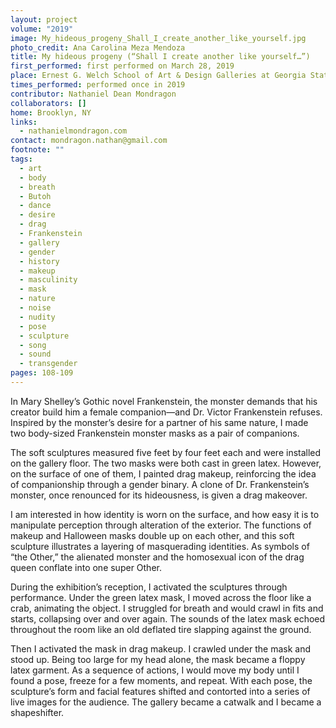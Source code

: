 ```yaml
---
layout: project
volume: "2019"
image: My_hideous_progeny_Shall_I_create_another_like_yourself.jpg
photo_credit: Ana Carolina Meza Mendoza
title: My hideous progeny (“Shall I create another like yourself…”)
first_performed: first performed on March 28, 2019
place: Ernest G. Welch School of Art & Design Galleries at Georgia State University, Atlanta, GA
times_performed: performed once in 2019
contributor: Nathaniel Dean Mondragon
collaborators: []
home: Brooklyn, NY
links:
  - nathanielmondragon.com
contact: mondragon.nathan@gmail.com
footnote: ""
tags:
  - art
  - body
  - breath
  - Butoh
  - dance
  - desire
  - drag
  - Frankenstein
  - gallery
  - gender
  - history
  - makeup
  - masculinity
  - mask
  - nature
  - noise
  - nudity
  - pose
  - sculpture
  - song
  - sound
  - transgender
pages: 108-109
---
```


In Mary Shelley’s Gothic novel Frankenstein, the monster demands that his creator build him a female companion—and Dr. Victor Frankenstein refuses. Inspired by the monster’s desire for a partner of his same nature, I made two body-sized Frankenstein monster masks as a pair of companions.

The soft sculptures measured five feet by four feet each and were installed on the gallery floor. The two masks were both cast in green latex. However, on the surface of one of them, I painted drag makeup, reinforcing the idea of companionship through a gender binary. A clone of Dr. Frankenstein’s monster, once renounced for its hideousness, is given a drag makeover.

I am interested in how identity is worn on the surface, and how easy it is to manipulate perception through alteration of the exterior. The functions of makeup and Halloween masks double up on each other, and this soft sculpture illustrates a layering of masquerading identities. As symbols of “the Other,” the alienated monster and the homosexual icon of the drag queen conflate into one super Other.

During the exhibition’s reception, I activated the sculptures through performance. Under the green latex mask, I moved across the floor like a crab, animating the object. I struggled for breath and would crawl in fits and starts, collapsing over and over again. The sounds of the latex mask echoed throughout the room like an old deflated tire slapping against the ground.

Then I activated the mask in drag makeup. I crawled under the mask and stood up. Being too large for my head alone, the mask became a floppy latex garment. As a sequence of actions, I would move my body until I found a pose, freeze for a few moments, and repeat. With each pose, the sculpture’s form and facial features shifted and contorted into a series of live images for the audience. The gallery became a catwalk and I became a shapeshifter.

